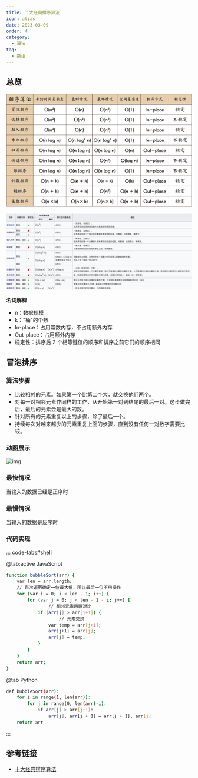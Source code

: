 ```yaml
---
title: 十大经典排序算法
icon: alias
date: 2023-03-09
order: 4
category:
  - 算法
tag:
  - 数组
---
```


## 总览

![image-20230514145515237](https://raw.githubusercontent.com/GodX-18/picBed/main/image-20230514145515237.png)

![image-20230514145444586](https://raw.githubusercontent.com/GodX-18/picBed/main/image-20230514145444586.png)

**名词解释**

- n：数据规模
- k："桶"的个数
- In-place：占用常数内存，不占用额外内存
- Out-place：占用额外内存
- 稳定性：排序后 2 个相等键值的顺序和排序之前它们的顺序相同

## 冒泡排序

### 算法步骤

* 比较相邻的元素。如果第一个比第二个大，就交换他们两个。
* 对每一对相邻元素作同样的工作，从开始第一对到结尾的最后一对。这步做完后，最后的元素会是最大的数。
* 针对所有的元素重复以上的步骤，除了最后一个。
* 持续每次对越来越少的元素重复上面的步骤，直到没有任何一对数字需要比较。

### 动图展示

![img](https://www.runoob.com/wp-content/uploads/2019/03/bubbleSort.gif)

### 最快情况

当输入的数据已经是正序时

### 最慢情况

当输入的数据是反序时

### 代码实现

::: code-tabs#shell

@tab:active JavaScript

```bash
function bubbleSort(arr) {
    var len = arr.length;
    // 每次遍历确定一位最大值，所以最后一位不用操作
    for (var i = 0; i < len - 1; i++) {
        for (var j = 0; j < len - 1 - i; j++) {
         		// 相邻元素两两对比
            if (arr[j] > arr[j+1]) {   
            		// 元素交换
                var temp = arr[j+1];        
                arr[j+1] = arr[j];
                arr[j] = temp;
            }
        }
    }
    return arr;
}
```

@tab Python

```bash
def bubbleSort(arr):
    for i in range(1, len(arr)):
        for j in range(0, len(arr)-i):
            if arr[j] > arr[j+1]:
                arr[j], arr[j + 1] = arr[j + 1], arr[j]
    return arr
```

:::

## 参考链接

*  [十大经典排序算法](https://www.runoob.com/w3cnote/ten-sorting-algorithm.html)
